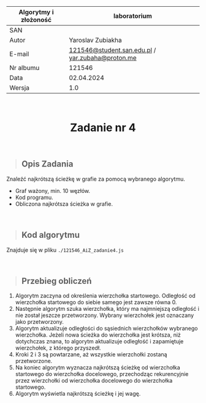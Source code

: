 <div align="center">

| Algorytmy i złożoność | laboratorium |
|-----------------------|--------------|
| SAN                   |              |
| Autor                 | Yaroslav Zubiakha |
| E-mail                | 121546@student.san.edu.pl / yar.zubaha@proton.me |
| Nr albumu             | 121546       |
| Data                  | 02.04.2024   |
| Wersja                | 1.0          |

<br>

# **Zadanie nr 4** 

</div>

<br>

> ## Opis Zadania
Znaleźć najkrótszą ścieżkę w grafie za pomocą wybranego algorytmu.  

- Graf ważony, min. 10 węzłów.
- Kod programu.
- Obliczona najkrótsza ścieżka w grafie.

<br>

> ## Kod algorytmu
Znajduje się w pliku `./121546_AiZ_zadanie4.js`

<br>

> ## Przebieg obliczeń
1. Algorytm zaczyna od określenia wierzchołka startowego. Odległość od wierzchołka startowego do siebie samego jest zawsze równa 0.
2. Następnie algorytm szuka wierzchołka, który ma najmniejszą odległość i nie został jeszcze przetworzony. Wybrany wierzchołek jest oznaczany jako przetworzony.
3. Algorytm aktualizuje odległości do sąsiednich wierzchołków wybranego wierzchołka. Jeżeli nowa ścieżka do wierzchołka jest krótsza, niż dotychczas znana, to algorytm aktualizuje odległość i zapamiętuje wierzchołek, z którego przyszedł.
4. Kroki 2 i 3 są powtarzane, aż wszystkie wierzchołki zostaną przetworzone.
5. Na koniec algorytm wyznacza najkrótszą ścieżkę od wierzchołka startowego do wierzchołka docelowego, przechodząc rekurencyjnie przez wierzchołki od wierzchołka docelowego do wierzchołka startowego.
6. Algorytm wyświetla najkrótszą ścieżkę i jej wagę.
